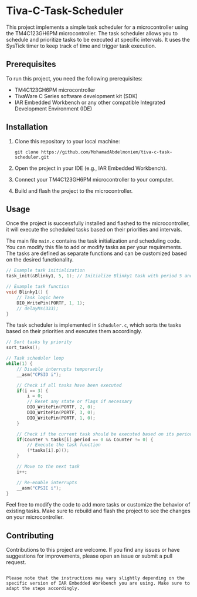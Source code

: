 # Tiva-C-Task-Scheduler

This project implements a simple task scheduler for a microcontroller using the TM4C123GH6PM microcontroller. The task scheduler allows you to schedule and prioritize tasks to be executed at specific intervals. It uses the SysTick timer to keep track of time and trigger task execution.

## Prerequisites

To run this project, you need the following prerequisites:

- TM4C123GH6PM microcontroller
- TivaWare C Series software development kit (SDK)
- IAR Embedded Workbench or any other compatible Integrated Development Environment (IDE)

## Installation

1. Clone this repository to your local machine:

   ```shell
   git clone https://github.com/MohamadAbdelmoniem/tiva-c-task-scheduler.git
   ```

2. Open the project in your IDE (e.g., IAR Embedded Workbench).

3. Connect your TM4C123GH6PM microcontroller to your computer.

4. Build and flash the project to the microcontroller.

## Usage

Once the project is successfully installed and flashed to the microcontroller, it will execute the scheduled tasks based on their priorities and intervals.

The main file `main.c` contains the task initialization and scheduling code. You can modify this file to add or modify tasks as per your requirements. The tasks are defined as separate functions and can be customized based on the desired functionality.

```c
// Example task initialization
task_init(&Blinky1, 5, 1); // Initialize Blinky1 task with period 5 and priority 1

// Example task function
void Blinky1() {
    // Task logic here
    DIO_WritePin(PORTF, 1, 1);
    // delayMs(333);
}
```

The task scheduler is implemented in `Schuduler.c`, which sorts the tasks based on their priorities and executes them accordingly.

```c
// Sort tasks by priority
sort_tasks();

// Task scheduler loop
while(1) {
    // Disable interrupts temporarily
    __asm("CPSID i");

    // Check if all tasks have been executed
    if(i == 3) {
        i = 0;
        // Reset any state or flags if necessary
        DIO_WritePin(PORTF, 2, 0);
        DIO_WritePin(PORTF, 3, 0);
        DIO_WritePin(PORTF, 1, 0);
    }

    // Check if the current task should be executed based on its period
    if(Counter % tasks[i].period == 0 && Counter != 0) {
        // Execute the task function
        (*tasks[i].p)();
    }

    // Move to the next task
    i++;

    // Re-enable interrupts
    __asm("CPSIE i");
}
```

Feel free to modify the code to add more tasks or customize the behavior of existing tasks. Make sure to rebuild and flash the project to see the changes on your microcontroller.

## Contributing

Contributions to this project are welcome. If you find any issues or have suggestions for improvements, please open an issue or submit a pull request.
```

Please note that the instructions may vary slightly depending on the specific version of IAR Embedded Workbench you are using. Make sure to adapt the steps accordingly.
